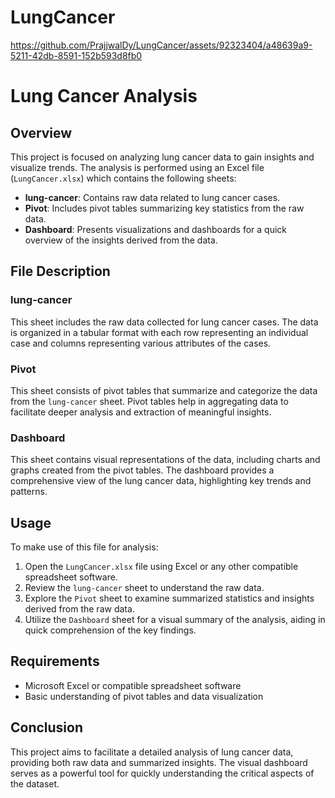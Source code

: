 # LungCancer



https://github.com/PrajjwalDy/LungCancer/assets/92323404/a48639a9-5211-42db-8591-152b593d8fb0




# Lung Cancer Analysis

## Overview
This project is focused on analyzing lung cancer data to gain insights and visualize trends. The analysis is performed using an Excel file (`LungCancer.xlsx`) which contains the following sheets:
- **lung-cancer**: Contains raw data related to lung cancer cases.
- **Pivot**: Includes pivot tables summarizing key statistics from the raw data.
- **Dashboard**: Presents visualizations and dashboards for a quick overview of the insights derived from the data.

## File Description
### lung-cancer
This sheet includes the raw data collected for lung cancer cases. The data is organized in a tabular format with each row representing an individual case and columns representing various attributes of the cases.

### Pivot
This sheet consists of pivot tables that summarize and categorize the data from the `lung-cancer` sheet. Pivot tables help in aggregating data to facilitate deeper analysis and extraction of meaningful insights.

### Dashboard
This sheet contains visual representations of the data, including charts and graphs created from the pivot tables. The dashboard provides a comprehensive view of the lung cancer data, highlighting key trends and patterns.

## Usage
To make use of this file for analysis:
1. Open the `LungCancer.xlsx` file using Excel or any other compatible spreadsheet software.
2. Review the `lung-cancer` sheet to understand the raw data.
3. Explore the `Pivot` sheet to examine summarized statistics and insights derived from the raw data.
4. Utilize the `Dashboard` sheet for a visual summary of the analysis, aiding in quick comprehension of the key findings.

## Requirements
- Microsoft Excel or compatible spreadsheet software
- Basic understanding of pivot tables and data visualization

## Conclusion
This project aims to facilitate a detailed analysis of lung cancer data, providing both raw data and summarized insights. The visual dashboard serves as a powerful tool for quickly understanding the critical aspects of the dataset.

